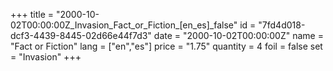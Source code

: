 +++
title = "2000-10-02T00:00:00Z_Invasion_Fact_or_Fiction_[en_es]_false"
id = "7fd4d018-dcf3-4439-8445-02d66e44f7d3"
date = "2000-10-02T00:00:00Z"
name = "Fact or Fiction"
lang = ["en","es"]
price = "1.75"
quantity = 4
foil = false
set = "Invasion"
+++
